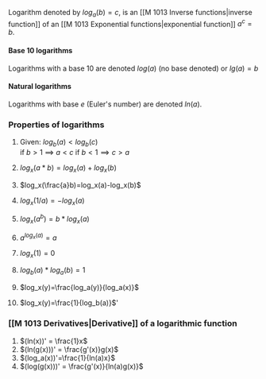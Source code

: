 Logarithm denoted by $log_a(b)=c$, is an [[M 1013 Inverse functions|inverse function]] of an [[M 1013 Exponential functions|exponential function]] $a^c=b$. 

#### Base 10 logarithms
Logarithms with a base 10 are denoted $log(a)$ (no base denoted) or $lg(a)=b$ 

#### Natural logarithms
Logarithms with base $e$  (Euler's number) are denoted $ln(a)$. 

### Properties of logarithms


1.  Given: $log_b(a) < log_b(c)$   
if $b>1$ $\implies$ $a<c$ 
if $b<1 \implies c>a$ 

2. $log_x(a*b)= log_x(a)+log_x(b)$
3. $log_x(\frac{a}b)=log_x(a)-log_x(b)$
4. $log_x(1/a)=-log_x(a)$
5. $log_x(a^b)=b*log_x(a)$
6. $a^{log_x(a)}=a$
7. $log_x(1)=0$
8. $log_b(a) * log_a(b) = 1$
9. $log_x(y)=\frac{log_a(y)}{log_a(x)}$
10. $log_x(y)=\frac{1}{log_b(a)}$'

### [[M 1013 Derivatives|Derivative]] of a logarithmic function

1. $(ln(x))' = \frac{1}x$ 
2. $(ln(g(x)))' = \frac{g'(x)}g(x)$
3. $(log_a(x))'=\frac{1}{ln(a)x}$
4. $(log(g(x)))' = \frac{g'(x)}{ln(a)g(x)}$